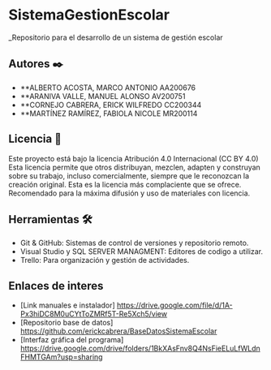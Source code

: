 # SistemaGestionEscolar


\_Repositorio para el desarrollo de un sistema de gestión escolar

## Autores ✒️

- \*\*ALBERTO ACOSTA, MARCO ANTONIO AA200676
- \*\*ARANIVA VALLE, MANUEL ALONSO AV200751
- \*\*CORNEJO CABRERA, ERICK WILFREDO CC200344
- \*\*MARTÍNEZ RAMÍREZ, FABIOLA NICOLE MR200114

## Licencia 📄

Este proyecto está bajo la licencia Atribución 4.0 Internacional (CC BY 4.0)
Esta licencia permite que otros distribuyan, mezclen, adapten y construyan sobre su trabajo, incluso comercialmente, siempre que le reconozcan la creación original. Esta es la licencia más complaciente que se ofrece. Recomendado para la máxima difusión y uso de materiales con licencia.

## Herramientas 🛠️

- Git & GitHub: Sistemas de control de versiones y repositorio remoto.
- Visual Studio y SQL SERVER MANAGMENT: Editores de codigo a utilizar.
- Trello: Para organización y gestión de actividades.

## Enlaces de interes

- [Link manuales e instalador] https://drive.google.com/file/d/1A-Px3hiDC8M0uCYtToZMRf5T-Re5Xch5/view
- [Repositorio base de datos] https://github.com/erickcabrera/BaseDatosSistemaEscolar
- [Interfaz gráfica del programa] https://drive.google.com/drive/folders/1BkXAsFnv8Q4NsFieELuLfWLdnFHMTGAm?usp=sharing

